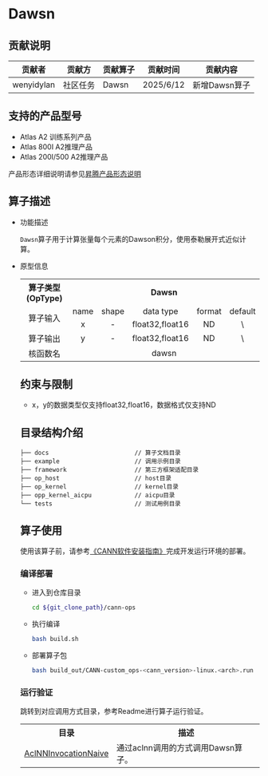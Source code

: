 # Dawsn
## 贡献说明
| 贡献者        | 贡献方  | 贡献算子  | 贡献时间      | 贡献内容      |
|------------|------|-------|-----------|-----------|
| wenyidylan | 社区任务 | Dawsn | 2025/6/12 | 新增Dawsn算子 |

## 支持的产品型号
- Atlas A2 训练系列产品
- Atlas 800I A2推理产品
- Atlas 200I/500 A2推理产品

产品形态详细说明请参见[昇腾产品形态说明](http://www.hiascend.com/document/redirect/CannCommunityProductForm)

## 算子描述
- 功能描述

  `Dawsn`算子用于计算张量每个元素的Dawson积分，使用泰勒展开式近似计算。

- 原型信息

  <table>  
<tr><th align="center">算子类型(OpType)</th><th colspan="5" align="center">Dawsn</th></tr>  
<tr><td rowspan="2" align="center">算子输入</td><td align="center">name</td><td align="center">shape</td><td align="center">data type</td><td align="center">format</td><td align="center">default</td></tr></td><td align="center">x</td><td align="center">-</td><td align="center">float32,float16</td><td align="center">ND</td><td align="center">\</td></tr>  
<tr><td rowspan="1" align="center">算子输出</td><td align="center">y</td><td align="center">-</td><td align="center">float32,float16</td><td align="center">ND</td><td align="center">\</td></tr>  
<tr><td rowspan="1" align="center">核函数名</td><td colspan="5" align="center">dawsn</td></tr>  
  </table>

## 约束与限制
- x，y的数据类型仅支持float32,float16，数据格式仅支持ND

## 目录结构介绍
```
├── docs                        // 算子文档目录
├── example                     // 调用示例目录
├── framework                   // 第三方框架适配目录
├── op_host                     // host目录
├── op_kernel                   // kernel目录
├── opp_kernel_aicpu            // aicpu目录
└── tests                       // 测试用例目录
```


## 算子使用
使用该算子前，请参考[《CANN软件安装指南》](https://hiascend.com/document/redirect/CannCommunityInstSoftware)完成开发运行环境的部署。

### 编译部署
  - 进入到仓库目录

    ```bash
    cd ${git_clone_path}/cann-ops
    ```

  - 执行编译

    ```bash
    bash build.sh
    ```

  - 部署算子包

    ```bash
    bash build_out/CANN-custom_ops-<cann_version>-linux.<arch>.run
    ```

### 运行验证
跳转到对应调用方式目录，参考Readme进行算子运行验证。
<table>
    <th>目录</th><th>描述</th>
    <tr>
        <td><a href="./examples/AclNNInvocationNaive"> AclNNInvocationNaive</td><td>通过aclnn调用的方式调用Dawsn算子。</td>
    </tr>
</table>
